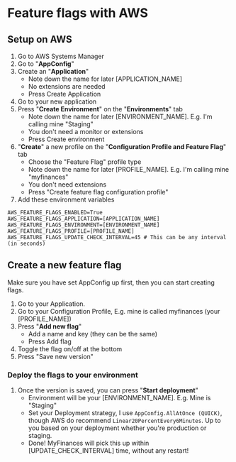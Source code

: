 # Feature flags with AWS

## Setup on AWS

1. Go to AWS Systems Manager
2. Go to "**AppConfig**"
3. Create an "**Application**"
    - Note down the name for later [APPLICATION_NAME]
    - No extensions are needed
    - Press Create Application
4. Go to your new application
5. Press "**Create Environment**" on the "**Environments**" tab
    - Note down the name for later [ENVIRONMENT_NAME]. E.g. I'm calling mine "Staging"
    - You don't need a monitor or extensions
    - Press Create environment
6. "**Create**" a new profile on the "**Configuration Profile and Feature Flag**" tab
    - Choose the "Feature Flag" profile type
    - Note down the name for later [PROFILE_NAME]. E.g. I'm calling mine "myfinances"
    - You don't need extensions
    - Press "Create feature flag configuration profile"
7. Add these environment variables

```dotenv
AWS_FEATURE_FLAGS_ENABLED=True
AWS_FEATURE_FLAGS_APPLICATION=[APPLICATION_NAME]
AWS_FEATURE_FLAGS_ENVIRONMENT=[ENVIRONMENT_NAME]
AWS_FEATURE_FLAGS_PROFILE=[PROFILE_NAME]
AWS_FEATURE_FLAGS_UPDATE_CHECK_INTERVAL=45 # This can be any interval (in seconds)
```

## Create a new feature flag

Make sure you have set AppConfig up first, then you can start creating flags.

1. Go to your Application.
2. Go to your Configuration Profile, E.g. mine is called myfinances (your [PROFILE_NAME])
3. Press "**Add new flag**"
    - Add a name and key (they can be the same)
    - Press Add flag
4. Toggle the flag on/off at the bottom
5. Press "Save new version"

### Deploy the flags to your environment

1. Once the version is saved, you can press "**Start deployment**"
    - Environment will be your [ENVIRONMENT_NAME]. E.g. Mine is "Staging"
    - Set your Deployment strategy, I use `AppConfig.AllAtOnce (QUICK)`, though AWS do recommend `Linear20PercentEvery6Minutes`.
      Up to you based on your deployment whether you're production or staging.
    - Done! MyFinances will pick this up within [UPDATE_CHECK_INTERVAL] time, without any restart!